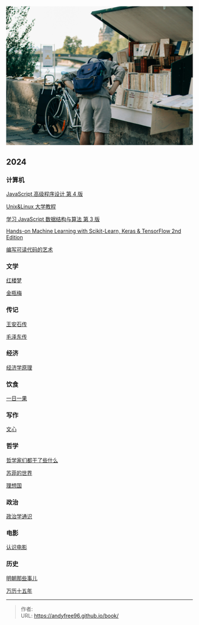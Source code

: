 # 


![](/page/eddie-junior-kZ7Mc7yo1-8-unsplash.jpg)

## 2024

### 计算机

[JavaScript 高级程序设计 第 4 版](https://book.douban.com/subject/35175321/)

[Unix&amp;Linux 大学教程]()

[学习 JavaScript 数据结构与算法 第 3 版]()

[Hands-on Machine Learning with Scikit-Learn, Keras &amp; TensorFlow 2nd Edition]()

[编写可读代码的艺术]()

### 文学

[红楼梦]()

[金瓶梅]()

### 传记

[王安石传]()

[毛泽东传]()

### 经济

[经济学原理]()

### 饮食

[一日一果]()

### 写作

[文心]()

### 哲学

[哲学家们都干了些什么]()

[苏菲的世界]()

[理想国]()

### 政治

[政治学通识]()

### 电影

[认识电影]()

### 历史

[明朝那些事儿]()

[万历十五年]()


---

> 作者:   
> URL: https://andyfree96.github.io/book/  

